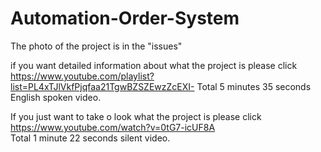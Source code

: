 # Automation-Order-System

The photo of the project is in the "issues"

if you want detailed information about what the project is please click                    
https://www.youtube.com/playlist?list=PL4xTJlVkfPjqfaa21TgwBZSZEwzZcEXI-
Total 5 minutes 35 seconds English spoken video.

If you just want to take o look what the project is please click
https://www.youtube.com/watch?v=0tG7-icUF8A              
Total 1 minute 22 seconds silent video.

